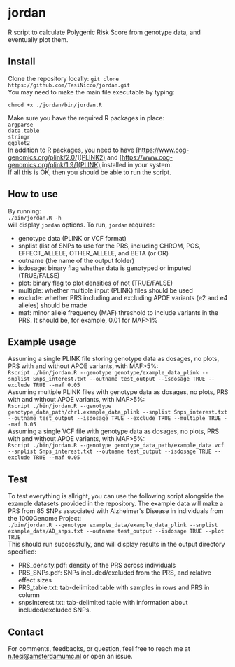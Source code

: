 # jordan
R script to calculate Polygenic Risk Score from genotype data, and eventually plot them.

## Install
Clone the repository locally:
`git clone https://github.com/TesiNicco/jordan.git`  
You may need to make the main file executable by typing:
```console
chmod +x ./jordan/bin/jordan.R
```

Make sure you have the required R packages in place:  
`argparse`  
`data.table`  
`stringr`  
`ggplot2`  
In addition to R packages, you need to have [https://www.cog-genomics.org/plink/2.0/](PLINK2) and [https://www.cog-genomics.org/plink/1.9/](PLINK) installed in your system.  
If all this is OK, then you should be able to run the script.  

## How to use
By running:  
`./bin/jordan.R -h`  
will display `jordan` options. To run, `jordan` requires:  
- genotype data (PLINK or VCF format)  
- snplist (list of SNPs to use for the PRS, including CHROM, POS, EFFECT_ALLELE, OTHER_ALLELE, and BETA (or OR)  
- outname (the name of the output folder)  
- isdosage: binary flag whether data is genotyped or imputed (TRUE/FALSE)  
- plot: binary flag to plot densities of not (TRUE/FALSE)  
- multiple: whether multiple input (PLINK) files should be used  
- exclude: whether PRS including and excluding APOE variants (e2 and e4 alleles) should be made  
- maf: minor allele frequency (MAF) threshold to include variants in the PRS. It should be, for example, 0.01 for MAF>1%  

## Example usage
Assuming a single PLINK file storing genotype data as dosages, no plots, PRS with and without APOE variants, with MAF>5%:  
`Rscript ./bin/jordan.R --genotype genotype/example_data_plink --snplist Snps_interest.txt --outname test_output --isdosage TRUE --exclude TRUE --maf 0.05`  
Assuming multiple PLINK files with genotype data as dosages, no plots, PRS with and without APOE variants, with MAF>5%:  
`Rscript ./bin/jordan.R --genotype genotype_data_path/chr1.example_data_plink --snplist Snps_interest.txt --outname test_output --isdosage TRUE --exclude TRUE --multiple TRUE --maf 0.05`  
Assuming a single VCF file with genotype data as dosages, no plots, PRS with and without APOE variants, with MAF>5%:  
`Rscript ./bin/jordan.R --genotype genotype_data_path/example_data.vcf --snplist Snps_interest.txt --outname test_output --isdosage TRUE --exclude TRUE --maf 0.05`  

## Test
To test everything is allright, you can use the following script alongside the example datasets provided in the repository. The example data will make a PRS from 85 SNPs associated with Alzheimer's Disease in individuals from the 1000Genome Project:  
`./bin/jordan.R --genotype example_data/example_data_plink --snplist example_data/AD_snps.txt --outname test_output --isdosage TRUE --plot TRUE`  
This should run successfully, and will display results in the output directory specified:  
- PRS_density.pdf: density of the PRS across individuals  
- PRS_SNPs.pdf: SNPs included/excluded from the PRS, and relative effect sizes  
- PRS_table.txt: tab-delimited table with samples in rows and PRS in column  
- snpsInterest.txt: tab-delimited table with information about included/excluded SNPs.  

## Contact
For comments, feedbacks, or question, feel free to reach me at n.tesi@amsterdamumc.nl or open an issue.




